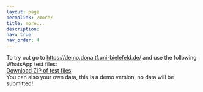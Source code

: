 ```yaml
---
layout: page
permalink: /more/
title: more...
description:
nav: true
nav_order: 4
---
```




To try out go to <a href="https://demo.dona.tf.uni-bielefeld.de/">https://demo.dona.tf.uni-bielefeld.de/</a> and use the following WhatsApp test files:
<br>
<a href="/dona-blog/assets/files/testFiles.zip" class="" download>Download ZIP of test files</a>
<br>
You can also your own data, this is a demo version, no data will be submitted!
